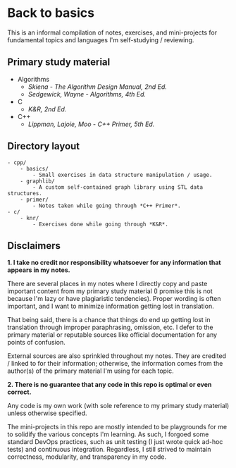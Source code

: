 # Back to basics

This is an informal compilation of notes, exercises, and mini-projects for fundamental topics and languages I'm self-studying / reviewing.

## Primary study material

- Algorithms
    - *Skiena - The Algorithm Design Manual, 2nd Ed.*
    - *Sedgewick, Wayne - Algorithms, 4th Ed.*
- C
    - *K&R, 2nd Ed.*
- C++
    - *Lippman, Lajoie, Moo - C++ Primer, 5th Ed.*

## Directory layout

```
- cpp/
    - basics/
        - Small exercises in data structure manipulation / usage.
    - graphlib/
        - A custom self-contained graph library using STL data structures.
    - primer/
        - Notes taken while going through *C++ Primer*.
- c/
    - knr/
        - Exercises done while going through *K&R*.
```

## Disclaimers

**1. I take no credit nor responsibility whatsoever for any information that appears in my notes.**

There are several places in my notes where I directly copy and paste important content from my primary study material (I promise this is not because I'm lazy or have plagiaristic tendencies). Proper wording is often important, and I want to minimize information getting lost in translation. 

That being said, there is a chance that things do end up getting lost in translation through improper paraphrasing, omission, etc. I defer to the primary material or reputable sources like official documentation for any points of confusion.

External sources are also sprinkled throughout my notes. They are credited / linked to for their information; otherwise, the information comes from the author(s) of the primary material I'm using for each topic.

**2. There is no guarantee that any code in this repo is optimal or even correct.**

Any code is my own work (with sole reference to my primary study material) unless otherwise specified.

The mini-projects in this repo are mostly intended to be playgrounds for me to solidify the various concepts I'm learning. As such, I forgoed some standard DevOps practices, such as unit testing (I just wrote quick ad-hoc tests) and continuous integration. Regardless, I still strived to maintain correctness, modularity, and transparency in my code.
